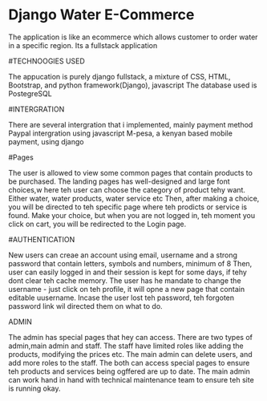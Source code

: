 # Django Water E-Commerce

The application is like an ecommerce which allows customer to order water in a specific region. Its a fullstack application

#TECHNOOGIES USED

The appucation is purely django fullstack, a mixture of CSS, HTML, Bootstrap, and python framework(Django), javascript
The database used is PostegreSQL

#INTERGRATION

There are several intergration that i implemented, mainly payment method
Paypal intergration using javascript
M-pesa, a kenyan based mobile payment, using django

#Pages

The user is allowed to view some common pages that contain products to be purchased. The landing pages has well-designed and large font choices,w here teh user can choose the category of product tehy want. Either water, water products, water service etc
Then, after making a choice, you will be directed to teh specific page where teh prodicts or service is found. 
Make your choice, but when you are not logged in, teh moment you click on cart, you will be redirected to the Login page. 

#AUTHENTICATION

New users can creae an account using email, username and a strong password that contain letters, symbols and numbers, minimum of 8
Then, user can easily logged in and their session is kept for some days, if tehy dont clear teh cache memory.
The user has he mandate to change the username - just click on teh profile, it will opne a new page that contain editable uusername. 
Incase the user lost teh password, teh forgoten password link wil directed them on what to do.

ADMIN

The admin has special pages that hey can access.
There are two types of admin,main admin and staff. The staff have limited roles like adding the products, modifying the prices etc.
The main admin can delete users, and add more roles to the staff.
The both can access special pages to ensure teh products and services being ogffered are up to date.
The main admin can work hand in hand with technical maintenance team to ensure teh site is running okay.


